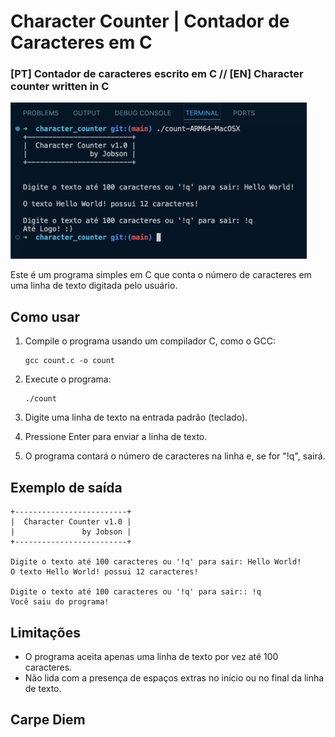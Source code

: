 # Character Counter | Contador de Caracteres em C
### [PT] Contador de caracteres escrito em C // [EN] Character counter written in C

<img src="example.png" alt="Descrição da imagem" height="250">

Este é um programa simples em C que conta o número de caracteres em uma linha de texto digitada pelo usuário.

## Como usar

1. Compile o programa usando um compilador C, como o GCC:

   ```
   gcc count.c -o count
   ```

2. Execute o programa:

   ```
   ./count
   ```

3. Digite uma linha de texto na entrada padrão (teclado).

4. Pressione Enter para enviar a linha de texto.

5. O programa contará o número de caracteres na linha e, se for "!q", sairá.

## Exemplo de saída

```
+-------------------------+
|  Character Counter v1.0 |
|               by Jobson |
+-------------------------+

Digite o texto até 100 caracteres ou '!q' para sair: Hello World!
O texto Hello World! possui 12 caracteres!

Digite o texto até 100 caracteres ou '!q' para sair:: !q
Você saiu do programa!
```

## Limitações

- O programa aceita apenas uma linha de texto por vez até 100 caracteres.
- Não lida com a presença de espaços extras no início ou no final da linha de texto.

## Carpe Diem
